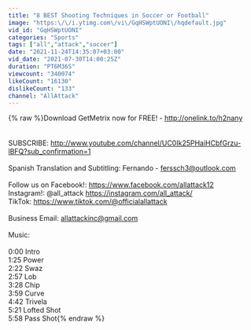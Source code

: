 ```yaml
---
title: "8 BEST Shooting Techniques in Soccer or Football"
image: "https:\/\/i.ytimg.com\/vi\/GqHSWptUONI\/hqdefault.jpg"
vid_id: "GqHSWptUONI"
categories: "Sports"
tags: ["all","attack","soccer"]
date: "2021-11-24T14:35:07+03:00"
vid_date: "2021-07-30T14:00:25Z"
duration: "PT6M36S"
viewcount: "340074"
likeCount: "16130"
dislikeCount: "133"
channel: "AllAttack"
---
```

{% raw %}Download GetMetrix now for FREE! - <a rel="nofollow" target="blank" href="http://onelink.to/h2nany">http://onelink.to/h2nany</a><br /><br /><br />SUBSCRIBE: <a rel="nofollow" target="blank" href="http://www.youtube.com/channel/UC0Ik25PHaiHCbfGrzu-lBFQ?sub_confirmation=1">http://www.youtube.com/channel/UC0Ik25PHaiHCbfGrzu-lBFQ?sub_confirmation=1</a><br /><br />Spanish Translation and Subtitling: Fernando - ferssch3@outlook.com<br /><br />Follow us on Facebook!: <a rel="nofollow" target="blank" href="https://www.facebook.com/allattack12">https://www.facebook.com/allattack12</a> <br />Instagram!: @all_attack <a rel="nofollow" target="blank" href="https://instagram.com/all_attack/">https://instagram.com/all_attack/</a><br />TikTok: <a rel="nofollow" target="blank" href="https://www.tiktok.com/@officialallattack">https://www.tiktok.com/@officialallattack</a><br /><br />Business Email: allattackinc@gmail.com<br /><br />Music:<br /><br />0:00 Intro<br />1:25 Power<br />2:22 Swaz<br />2:57 Lob<br />3:28 Chip<br />3:59 Curve<br />4:42 Trivela<br />5:21 Lofted Shot<br />5:58 Pass Shot{% endraw %}
